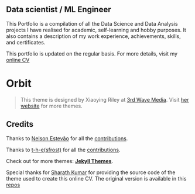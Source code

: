 ## Data scientist / ML Engineer

This Portfolio is a compilation of all the Data Science and Data Analysis projects I have realised for academic, self-learning and hobby purposes. It also contains a description of my work experience, achievements, skills, and certificates.

This portfolio is updated on the regular basis. For more details, visit my [online CV](https://NalayaData.github.io/online-cv-portfolio)

# Orbit

> This theme is designed by Xiaoying Riley at [3rd Wave Media](http://themes.3rdwavemedia.com/).
> Visit [her website](http://themes.3rdwavemedia.com/) for more themes.

## Credits

Thanks to [Nelson Estevão](https://github.com/nelsonmestevao) for all the [contributions](https://github.com/sharu725/online-cv/commits?author=nelsonmestevao).

Thanks to [t-h-e(sfrost)](https://github.com/t-h-e) for all the [contributions](https://github.com/sharu725/online-cv/commits?author=t-h-e).

Check out for more themes: [**Jekyll Themes**](http://jekyll-themes.com).

Special thanks for [Sharath Kumar](https://github.com/sharu725) for providing the source code of the theme used to create this online CV. The original version is available in this [repos](https://github.com/sharu725/online-cv) 



